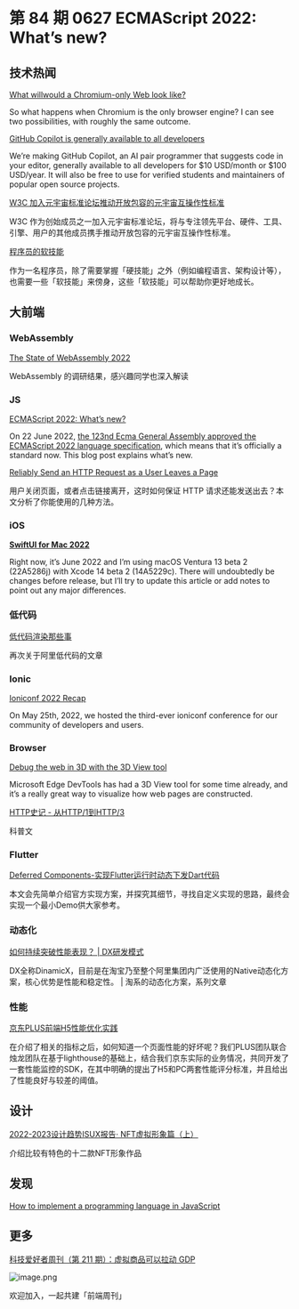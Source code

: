 # 第 84 期 0627 ECMAScript 2022: What’s new?
## 技术热闻
[What willwould a Chromium-only Web look like?](https://www.mnot.net/blog/2022/06/22/chromium-only)

So what happens when Chromium is the only browser engine? I can see two possibilities, with roughly the same outcome.

[GitHub Copilot is generally available to all developers](https://github.blog/2022-06-21-github-copilot-is-generally-available-to-all-developers/)

We’re making GitHub Copilot, an AI pair programmer that suggests code in your editor, generally available to all developers for $10 USD/month or $100 USD/year. It will also be free to use for verified students and maintainers of popular open source projects.

[W3C 加入元宇宙标准论坛推动开放包容的元宇宙互操作性标准](https://mp.weixin.qq.com/s/hyn-zQvzZcce1qmteiNkQw)

W3C 作为创始成员之一加入元宇宙标准论坛，将与专注领先平台、硬件、工具、引擎、用户的其他成员携手推动开放包容的元宇宙互操作性标准。

[程序员的软技能](https://programmer-soft-skills.vercel.app/1)

作为一名程序员，除了需要掌握「硬技能」之外（例如编程语言、架构设计等），也需要一些「软技能」来傍身，这些「软技能」可以帮助你更好地成长。

## 大前端
### WebAssembly
[The State of WebAssembly 2022](https://blog.scottlogic.com/2022/06/20/state-of-wasm-2022.html)

WebAssembly 的调研结果，感兴趣同学也深入解读

### JS
[ECMAScript 2022: What’s new?](https://2ality.com/2022/06/ecmascript-2022.html)

On 22 June 2022, [the 123nd Ecma General Assembly approved the ECMAScript 2022 language specification](https://www.ecma-international.org/news/ecma-international-approves-new-standards-6/), which means that it’s officially a standard now. This blog post explains what’s new.

[Reliably Send an HTTP Request as a User Leaves a Page](https://css-tricks.com/send-an-http-request-on-page-exit/)

用户关闭页面，或者点击链接离开，这时如何保证 HTTP 请求还能发送出去？本文分析了你能使用的几种方法。

### iOS
[**SwiftUI for Mac 2022**](https://troz.net/post/2022/swiftui-mac-2022)

Right now, it’s June 2022 and I’m using macOS Ventura 13 beta 2 (22A5286j) with Xcode 14 beta 2 (14A5229c). There will undoubtedly be changes before release, but I’ll try to update this article or add notes to point out any major differences.

### 低代码
[低代码渲染那些事](https://mp.weixin.qq.com/s/yqYey76qLGYPfDtpGkVFfA)

再次关于阿里低代码的文章

### Ionic
[Ioniconf 2022 Recap](https://ionicframework.com/blog/ioniconf-2022-recap/)

On May 25th, 2022, we hosted the third-ever ioniconf conference for our community of developers and users.

### Browser
[Debug the web in 3D with the 3D View tool](https://blogs.windows.com/msedgedev/2022/06/21/debug-the-web-in-3d-with-the-3d-view-tool/)

Microsoft Edge DevTools has had a 3D View tool for some time already, and it’s a really great way to visualize how web pages are constructed.

[HTTP史记 - 从HTTP/1到HTTP/3](https://mp.weixin.qq.com/s/B7K00-wTUSmy87caDHRWFA)

科普文

### Flutter
[Deferred Components-实现Flutter运行时动态下发Dart代码](https://mp.weixin.qq.com/s/-qeaSNpF0MRCdaMxet7-CA)

本文会先简单介绍官方实现方案，并探究其细节，寻找自定义实现的思路，最终会实现一个最小Demo供大家参考。

### 动态化
[如何持续突破性能表现？ | DX研发模式](https://mp.weixin.qq.com/s/pTjODq7JH9-IfJEsz0DmPg)

DX全称DinamicX，目前是在淘宝乃至整个阿里集团内广泛使用的Native动态化方案，核心优势是性能和稳定性。
| 淘系的动态化方案，系列文章

### 性能
[京东PLUS前端H5性能优化实践](https://mp.weixin.qq.com/s/RBHnapItsG6vR-cEoXn0dw)

在介绍了相关的指标之后，如何知道一个页面性能的好坏呢？我们PLUS团队联合烛龙团队在基于lighthouse的基础上，结合我们京东实际的业务情况，共同开发了一套性能监控的SDK，在其中明确的提出了H5和PC两套性能评分标准，并且给出了性能良好与较差的阈值。

## 设计
[2022-2023设计趋势ISUX报告· NFT虚拟形象篇（上）](https://mp.weixin.qq.com/s/S7uJ7UwRmkdisWpl9qYncg)

介绍比较有特色的十二款NFT形象作品

## 发现
[How to implement a programming language in JavaScript](https://lisperator.net/pltut/)


## 更多
[科技爱好者周刊（第 211 期）：虚拟商品可以拉动 GDP](http://www.ruanyifeng.com/blog/2022/06/weekly-issue-211.html)

![image.png](https://cdn.nlark.com/yuque/0/2020/png/85771/1605930034828-7fc81343-651f-4a15-8465-eebe5a23cf61.png#crop=0&crop=0&crop=1&crop=1&height=31&id=C5Hpa&margin=%5Bobject%20Object%5D&name=image.png&originHeight=90&originWidth=2186&originalType=binary&ratio=1&rotation=0&showTitle=false&size=14325&status=done&style=none&title=&width=746)


欢迎加入，一起共建「前端周刊」
